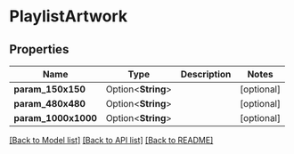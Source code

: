 # PlaylistArtwork

## Properties

Name | Type | Description | Notes
------------ | ------------- | ------------- | -------------
**param_150x150** | Option<**String**> |  | [optional]
**param_480x480** | Option<**String**> |  | [optional]
**param_1000x1000** | Option<**String**> |  | [optional]

[[Back to Model list]](../README.md#documentation-for-models) [[Back to API list]](../README.md#documentation-for-api-endpoints) [[Back to README]](../README.md)


